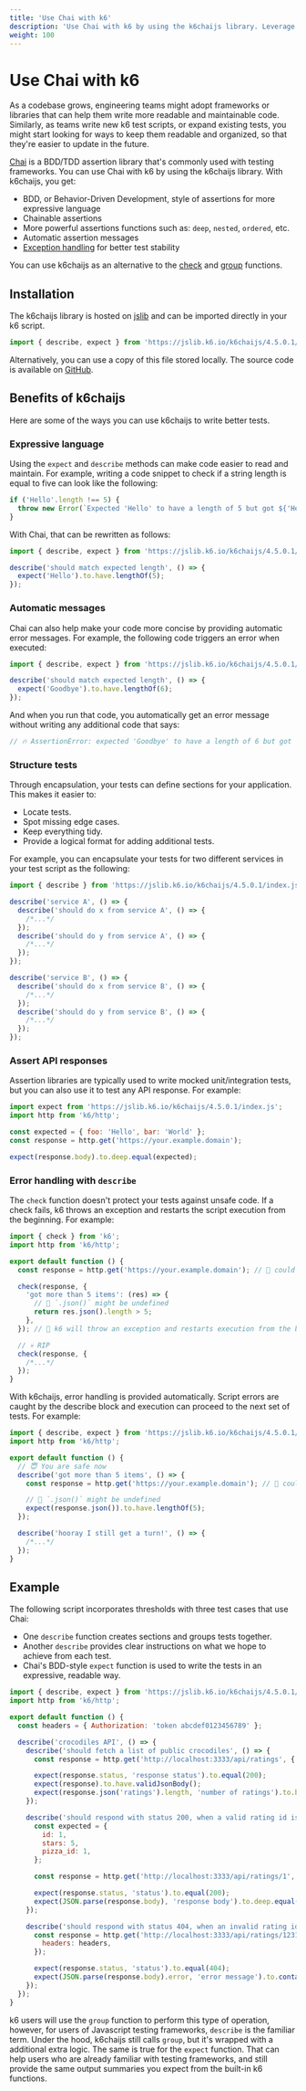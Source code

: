 ```yaml
---
title: 'Use Chai with k6'
description: 'Use Chai with k6 by using the k6chaijs library. Leverage BDD assertions to write tests that scale and are easier to maintain.'
weight: 100
---
```


# Use Chai with k6

As a codebase grows, engineering teams might adopt frameworks or libraries that can help them write more readable and maintainable code. Similarly, as teams write new k6 test scripts, or expand existing tests, you might start looking for ways to keep them readable and organized, so that they're easier to update in the future.

[Chai](https://www.chaijs.com/) is a BDD/TDD assertion library that's commonly used with testing frameworks. You can use Chai with k6 by using the k6chaijs library. With k6chaijs, you get:

- BDD, or Behavior-Driven Development, style of assertions for more expressive language
- Chainable assertions
- More powerful assertions functions such as: `deep`, `nested`, `ordered`, etc.
- Automatic assertion messages
- [Exception handling](https://grafana.com/docs/k6/<K6_VERSION>/javascript-api/jslib/k6chaijs/error-handling) for better test stability

You can use k6chaijs as an alternative to the [check](https://grafana.com/docs/k6/<K6_VERSION>/javascript-api/k6/check) and [group](https://grafana.com/docs/k6/<K6_VERSION>/javascript-api/k6/group) functions.

## Installation

The k6chaijs library is hosted on [jslib](https://jslib.k6.io/) and can be imported directly in your k6 script.

<!-- md-k6:skip -->

```javascript
import { describe, expect } from 'https://jslib.k6.io/k6chaijs/4.5.0.1/index.js';
```

Alternatively, you can use a copy of this file stored locally. The source code is available on [GitHub](https://github.com/grafana/k6-jslib-k6chaijs).

## Benefits of k6chaijs

Here are some of the ways you can use k6chaijs to write better tests.

### Expressive language

Using the `expect` and `describe` methods can make code easier to read and maintain. For example, writing a code snippet to check if a string length is equal to five can look like the following:

<!-- md-k6:skip -->

```javascript
if ('Hello'.length !== 5) {
  throw new Error(`Expected 'Hello' to have a length of 5 but got ${'Hello'.length}`);
}
```

With Chai, that can be rewritten as follows:

<!-- md-k6:skip -->

```javascript
import { describe, expect } from 'https://jslib.k6.io/k6chaijs/4.5.0.1/index.js';

describe('should match expected length', () => {
  expect('Hello').to.have.lengthOf(5);
});
```

### Automatic messages

Chai can also help make your code more concise by providing automatic error messages. For example, the following code triggers an error when executed:

<!-- md-k6:skip -->

```javascript
import { describe, expect } from 'https://jslib.k6.io/k6chaijs/4.5.0.1/index.js';

describe('should match expected length', () => {
  expect('Goodbye').to.have.lengthOf(6);
});
```

And when you run that code, you automatically get an error message without writing any additional code that says:

<!-- md-k6:skip -->

```javascript
// 🔥 AssertionError: expected 'Goodbye' to have a length of 6 but got 7
```

### Structure tests

Through encapsulation, your tests can define sections for your application. This makes it easier to:

- Locate tests.
- Spot missing edge cases.
- Keep everything tidy.
- Provide a logical format for adding additional tests.

For example, you can encapsulate your tests for two different services in your test script as the following:

<!-- md-k6:skip -->

```javascript
import { describe } from 'https://jslib.k6.io/k6chaijs/4.5.0.1/index.js';

describe('service A', () => {
  describe('should do x from service A', () => {
    /*...*/
  });
  describe('should do y from service A', () => {
    /*...*/
  });
});

describe('service B', () => {
  describe('should do x from service B', () => {
    /*...*/
  });
  describe('should do y from service B', () => {
    /*...*/
  });
});
```

### Assert API responses

Assertion libraries are typically used to write mocked unit/integration tests, but you can also use it to test any API response. For example:

<!-- md-k6:skip -->

```javascript
import expect from 'https://jslib.k6.io/k6chaijs/4.5.0.1/index.js';
import http from 'k6/http';

const expected = { foo: 'Hello', bar: 'World' };
const response = http.get('https://your.example.domain');

expect(response.body).to.deep.equal(expected);
```

### Error handling with `describe`

The `check` function doesn't protect your tests against unsafe code. If a check fails, k6 throws an exception and restarts the script execution from the beginning. For example:

<!-- md-k6:skip -->

```javascript
import { check } from 'k6';
import http from 'k6/http';

export default function () {
  const response = http.get('https://your.example.domain'); // 🙈 could return Error 503

  check(response, {
    'got more than 5 items': (res) => {
      // 🙉 `.json()` might be undefined
      return res.json().length > 5;
    },
  }); // 🙊 k6 will throw an exception and restarts execution from the beginning.

  // 💀 RIP
  check(response, {
    /*...*/
  });
}
```

With k6chaijs, error handling is provided automatically. Script errors are caught by the describe block and execution can proceed to the next set of tests. For example:

<!-- md-k6:skip -->

```javascript
import { describe, expect } from 'https://jslib.k6.io/k6chaijs/4.5.0.1/index.js';
import http from 'k6/http';

export default function () {
  // 😇 You are safe now
  describe('got more than 5 items', () => {
    const response = http.get('https://your.example.domain'); // 🙈 could return Error 503

    // 🙉 `.json()` might be undefined
    expect(response.json()).to.have.lengthOf(5);
  });

  describe('hooray I still get a turn!', () => {
    /*...*/
  });
}
```

## Example

The following script incorporates thresholds with three test cases that use Chai:

- One `describe` function creates sections and groups tests together.
- Another `describe` provides clear instructions on what we hope to achieve from each test.
- Chai's BDD-style `expect` function is used to write the tests in an expressive, readable way.

```javascript
import { describe, expect } from 'https://jslib.k6.io/k6chaijs/4.5.0.1/index.js';
import http from 'k6/http';

export default function () {
  const headers = { Authorization: 'token abcdef0123456789' };

  describe('crocodiles API', () => {
    describe('should fetch a list of public crocodiles', () => {
      const response = http.get('http://localhost:3333/api/ratings', { headers: headers });

      expect(response.status, 'response status').to.equal(200);
      expect(response).to.have.validJsonBody();
      expect(response.json('ratings').length, 'number of ratings').to.be.above(1);
    });

    describe('should respond with status 200, when a valid rating id is provided', () => {
      const expected = {
        id: 1,
        stars: 5,
        pizza_id: 1,
      };

      const response = http.get('http://localhost:3333/api/ratings/1', { headers: headers });

      expect(response.status, 'status').to.equal(200);
      expect(JSON.parse(response.body), 'response body').to.deep.equal(expected);
    });

    describe('should respond with status 404, when an invalid rating id is provided', () => {
      const response = http.get('http://localhost:3333/api/ratings/12312123123123', {
        headers: headers,
      });

      expect(response.status, 'status').to.equal(404);
      expect(JSON.parse(response.body).error, 'error message').to.contain('not found');
    });
  });
}
```

k6 users will use the `group` function to perform this type of operation, however, for users of Javascript testing frameworks, `describe` is the familiar term. Under the hood, k6chaijs still calls `group`, but it's wrapped with a additional extra logic. The same is true for the `expect` function. That can help users who are already familiar with testing frameworks, and still provide the same output summaries you expect from the built-in k6 functions.
